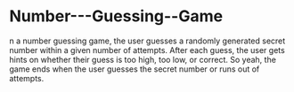 # Number---Guessing--Game
n a number guessing game, the user guesses a randomly generated secret number within a given number of attempts. After each guess, the user gets hints on whether their guess is too high, too low, or correct. So yeah, the game ends when the user guesses the secret number or runs out of attempts.
